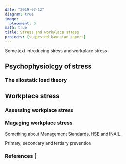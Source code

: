 ```yaml
---
date: "2019-07-12"
diagram: true
image:
  placement: 3
math: true
title: Stress and workplace stress
projects: [suggested_bayesian_papers]
---
```


Some text introducing stress and workplace stress

## Psychophysiology of stress

### The allostatic load theory

## Workplace stress

### Assessing workplace stress

### Magaging workplace stress

Something about Management Standards, HSE and INAIL.

Primary, secondary and tertiary prevention


### References 🙌
